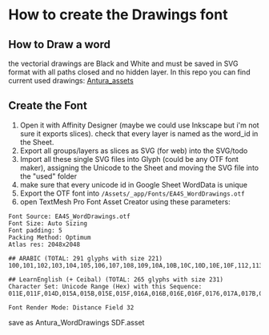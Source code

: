 # How to create the Drawings font

## How to Draw a word
the vectorial drawings are Black and White and must be saved in SVG format with all paths closed and no hidden layer.
In this repo you can find current used drawings: [Antura_assets](https://github.com/vgwb/Antura_assets/tree/master/Drawings/Words/used)

## Create the Font

1. Open it with Affinity Designer (maybe we could use Inkscape but i'm not sure it exports slices). check that every layer is named as the word_id in the Sheet.
2. Export all groups/layers as slices as SVG (for web) into the SVG/todo
3. Import all these single SVG files into Glyph (could be any OTF font maker), assigning the Unicode to the Sheet and moving the SVG file into the "used" folder
4. make sure that every unicode id in Google Sheet WordData is unique
5. Export the OTF font into `/Assets/_app/Fonts/EA4S_WordDrawings.otf`
6. open TextMesh Pro Font Asset Creator using these parameters:

```text
Font Source: EA4S_WordDrawings.otf
Font Size: Auto Sizing
Font padding: 5
Packing Method: Optimum
Atlas res: 2048x2048

## ARABIC (TOTAL: 291 glyphs with size 221)
100,101,102,103,104,105,106,107,108,109,10A,10B,10C,10D,10E,10F,112,113,114,115,118,119,11A,11B,122,123,12A,12B,12E,12F,136,137,14A,14B,152,153,175,177,2018,2019,201C,201D,2020,2021,2022,2026,2030,2039,203A,20AC,2190,2191,2192,2193,2194,2195,2196,2197,2198,2199,22,2202,2205,220F,2211,2212,221A,221E,222B,2248,2260,2264,2265,23,24,25,26,2669,266A,266B,266C,266D,266E,266F,27,28,29,2A,2B,2C,2D,2E,2F,30,300,301,302,307,308,31,32,33,34,35,36,37,38,39,3A,3B,3C,3D,3E,3F,40,41,42,43,44,45,46,47,48,49,4A,4B,4C,4D,4E,4F,50,51,52,53,54,55,56,57,58,59,5A,5B,5C,5D,5E,5F,61,62,63,64,65,66,67,68,69,6A,6B,6C,6D,6E,6F,70,71,72,73,74,75,76,77,78,79,7A,7B,7C,7D,7E,80,82,90,91,92,93,94,95,96,97,98,99,9A,9B,9C,9D,9E,9F,A1,A2,A3,A4,A5,A6,A7,A9,AB,AC,AE,B0,B1,B6,B7,BB,BF,C0,C1,C2,C4,C5,C6,C7,C8,C9,CA,CB,CC,CD,CE,CF,D0,D1,D2,D3,D4,D5,D6,D7,D8,D9,DA,DB,DC,DD,DE,DF,E0,E1,E2,E3,E4,E5,E6,E7,E8,E9,EA,EB,EC,ED,EE,EF,F0,F1,F2,F3,F4,F5,F6,F7,F8,F9,FA,FB,FC,FD,FE,FF

## LearnEnglish (+ Ceibal) (TOTAL: 265 glyphs with size 231)
Character Set: Unicode Range (Hex) with this Sequence:
011E,011F,014D,015A,015B,015E,015F,016A,016B,016E,016F,0176,017A,017B,017C,017D,017E,021A,021B,100,103,104,10D,10E,10F,112,113,116,118,119,11A,120,121,122,123,126,127,12A,12B,12E,12F,130,131,136,137,139,13A,13B,13C,13D,13E,141,142,143,144,145,146,147,148,14A,14C,150,151,152,153,154,155,156,157,158,159,160,161,162,163,164,165,166,167,170,171,172,173,174,177,178,179,1E80,1E81,1E82,1E83,1E84,1E85,1EA6,1EF2,1EF3,2019,2022,2026,2030,218,219,2191,2192,2196,2197,2198,22,2202,2205,220F,2211,2212,221A,221E,222B,2248,2260,2264,26,2669,266A,266B,266C,266D,266E,266F,2A,2D,2F,30,31,33,34,35,36,39,3A,3C,3D,3E,3F,42,43,44,45,46,47,49,4A,4B,4D,4E,50,51,52,53,54,56,58,59,5A,5B,5D,61,62,63,64,65,68,6B,6C,6E,6F,70,71,73,75,77,79,7A,7B,7E,98,A1,A2,A3,A5,A7,AB,AC,B1,BF,C0,C2,C4,C5,C6,C7,C8,C9,CA,CB,CC,CE,CF,D0,D1,D2,D3,D4,D5,D6,D7,D8,D9,DB,DD,DE,DF,E2,E4,E5,E7,E8,E9,EA,EB,ED,EE,EF,F0,F1,F3,F4,F5,F7,F8,FB,FD,FE,2044,413,414,416,417,418,419,41A,41B,41F,423,424,427,426,428,429,42E,42F,431,437,1EA4,1EAA,1EA5,1EA7

Font Render Mode: Distance Field 32
```

save as Antura_WordDrawings SDF.asset
